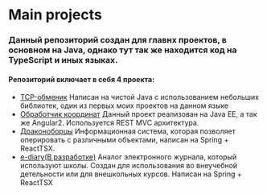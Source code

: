 # Main projects 
### Данный репозиторий создан для главнх проектов, в основном на Java, однако тут так же находится код на TypeScript и иных языках. 
#### Репозиторий включает в себя 4 проекта: 
* [TCP-обменик](https://github.com/OnishkovValera/TCP-exchanger/tree/master) Написан на чистой Java с использованием небольших библиотек, один из первых моих проектов на данном языке
* [Обработчик координат](https://github.com/OnishkovValera/Main-Projects/tree/main/PointTracker) Данный проект реализован на Java EE, а так же Angular2. Используется REST MVC архитектура.
* [Драконоборцы](https://github.com/OnishkovValera/Main-Projects/tree/main/DragonGame) Информационная система, которая позволяет оперировать с различными объектами, написан на Spring + ReactTSX.
* [e-diary(В разработке)](https://github.com/OnishkovValera/e-diary/tree/main) Аналог электронного журнала, который используют школы. Создан для использования во внеучебной детельности или для внешкольных курсов.
Написан на Spring + ReactTSX
